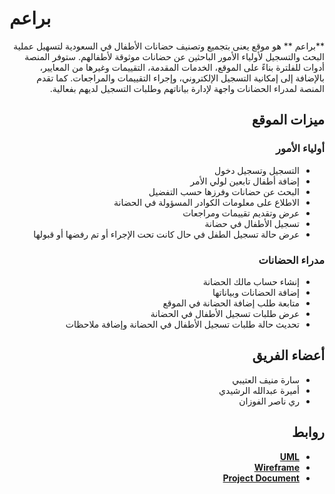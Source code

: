 # براعم

<div dir="rtl">

**براعم ** هو موقع يعنى بتجميع وتصنيف حضانات الأطفال في السعودية لتسهيل عملية البحث والتسجيل لأولياء الأمور الباحثين عن حضانات موثوقة لأطفالهم. ستوفر المنصة أدوات للفلترة بناءً على الموقع، الخدمات المقدمة، التقييمات وغيرها من المعايير، بالإضافة إلى إمكانية التسجيل الإلكتروني، وإجراء التقييمات والمراجعات. كما تقدم المنصة لمدراء الحضانات واجهة لإدارة بياناتهم وطلبات التسجيل لديهم بفعالية.

## ميزات الموقع

### أولياء الأمور

- التسجيل وتسجيل دخول
- إضافة أطفال تابعين لولي الأمر
- البحث عن حضانات وفرزها حسب التفضيل
- الاطلاع على معلومات الكوادر المسؤولة في الحضانة
- عرض وتقديم تقييمات ومراجعات
- تسجيل الأطفال في حضانة
- عرض حالة تسجيل الطفل في حال كانت تحت الإجراء أو تم رفضها أو قبولها

### مدراء الحضانات

- إنشاء حساب مالك الحضانة
- إضافة الحضانات وبياناتها
- متابعة طلب إضافة الحضانة في الموقع
- عرض طلبات تسجيل الأطفال في الحضانة
- تحديث حالة طلبات تسجيل الأطفال في الحضانة وإضافة ملاحظات

## أعضاء الفريق

- سارة منيف العتيبي
- أميرة عبدالله الرشيدي
- ري ناصر الفوزان

## روابط

- [**UML**](https://lucid.app/lucidchart/566d5d2f-53a4-45f2-85d3-477f8365f300/edit?invitationId=inv_a016bf16-c877-4d50-a945-6510cafc5d5b&page=0_0#)
- [**Wireframe**](https://www.figma.com/design/QxLt3GpRwJxYDObixVxoX2/%D8%AF%D9%84%D9%8A%D9%84--%D8%A7%D9%84%D8%AD%D8%B6%D8%A7%D9%86%D8%A7%D8%AANurseries-Guide-Wireframe?node-id=0-1&t=xfhU7FILRp5FPgk0-1)
- [**Project Document**](https://docs.google.com/document/d/1rMbqmUtWs6gClRSVkbW4WRuW3ZkFqu23ZkY4T7FcPC4/edit?usp=sharing)
</div>
